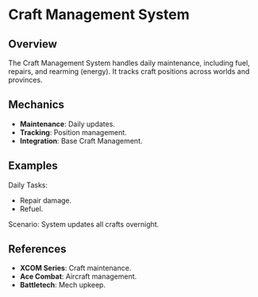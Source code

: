 # Craft Management System

## Overview
The Craft Management System handles daily maintenance, including fuel, repairs, and rearming (energy). It tracks craft positions across worlds and provinces.

## Mechanics
- **Maintenance**: Daily updates.
- **Tracking**: Position management.
- **Integration**: Base Craft Management.

## Examples

Daily Tasks:
- Repair damage.
- Refuel.

Scenario: System updates all crafts overnight.

## References
- **XCOM Series**: Craft maintenance.
- **Ace Combat**: Aircraft management.
- **Battletech**: Mech upkeep.